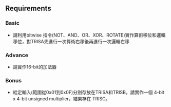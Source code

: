 ## Requirements
### Basic
- 請利用bitwise 指令(NOT、AND、OR、XOR、ROTATE)實作算術移位和邏輯移位，對TRISA先進行一次算術右移後再進行一次邏輯右移
### Advance
- 請實作16-bit的加法器
### Bonus
- 給定輸入(範圍從0x01到0x0F)分別存放在TRISA和TRISB，請實作一個 4-bit x 4-bit unsigned multiplier，結果存在 TRISC。
